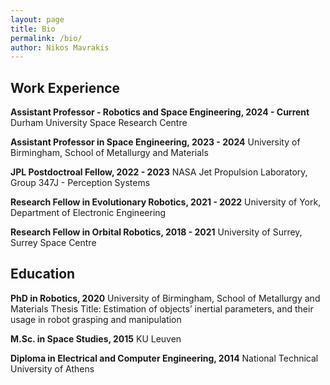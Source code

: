 ```yaml
---
layout: page
title: Bio
permalink: /bio/
author: Nikos Mavrakis
---
```


## Work Experience
**Assistant Professor - Robotics and Space Engineering, 2024 - Current**
Durham University Space Research Centre

**Assistant Professor in Space Engineering, 2023 - 2024**
University of Birmingham, School of Metallurgy and Materials

**JPL Postdoctroal Fellow, 2022 - 2023**
NASA Jet Propulsion Laboratory, Group 347J - Perception Systems

**Research Fellow in Evolutionary Robotics, 2021 - 2022**
University of York, Department of Electronic Engineering

**Research Fellow in Orbital Robotics, 2018 - 2021**
University of Surrey, Surrey Space Centre

## Education

**PhD in Robotics, 2020**
University of Birmingham, School of Metallurgy and Materials
Thesis Title: Estimation of objects’ inertial parameters, and
their usage in robot grasping and manipulation

**M.Sc. in Space Studies, 2015**
KU Leuven

**Diploma in Electrical and Computer Engineering, 2014**
National Technical University of Athens